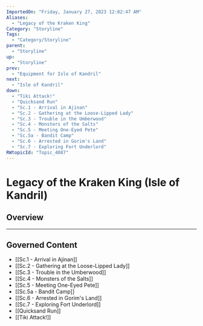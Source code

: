 ```yaml
---
ImportedOn: "Friday, January 27, 2023 12:02:47 AM"
Aliases:
  - "Legacy of the Kraken King"
Category: "Storyline"
Tags:
  - "Category/Storyline"
parent:
  - "Storyline"
up:
  - "Storyline"
prev:
  - "Equipment for Isle of Kandril"
next:
  - "Isle of Kandril"
down:
  - "Tiki Attack!"
  - "Quicksand Run"
  - "Sc.1 - Arrival in Ajinan"
  - "Sc.2 - Gathering at the Loose-Lipped Lady"
  - "Sc.3 - Trouble in the Umberwood"
  - "Sc.4 - Monsters of the Salts"
  - "Sc.5 - Meeting One-Eyed Pete"
  - "Sc.5a - Bandit Camp"
  - "Sc.6 - Arrested in Gorim's Land"
  - "Sc.7 - Exploring Fort Underlord"
RWtopicId: "Topic_4087"
---
```

# Legacy of the Kraken King (Isle of Kandril)
## Overview
---
## Governed Content
- [[Sc.1 - Arrival in Ajinan]]
- [[Sc.2 - Gathering at the Loose-Lipped Lady]]
- [[Sc.3 - Trouble in the Umberwood]]
- [[Sc.4 - Monsters of the Salts]]
- [[Sc.5 - Meeting One-Eyed Pete]]
- [[Sc.5a - Bandit Camp]]
- [[Sc.6 - Arrested in Gorim's Land]]
- [[Sc.7 - Exploring Fort Underlord]]
- [[Quicksand Run]]
- [[Tiki Attack!]]

